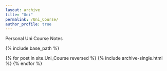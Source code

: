 ```yaml
---
layout: archive
title: "Uni"
permalink: /Uni_Course/
author_profile: true
---
```



<div class="wordwrap">Personal Uni Course Notes</div>

{% include base_path %}

{% for post in site.Uni_Course reversed %}
  {% include archive-single.html %}
{% endfor %}
